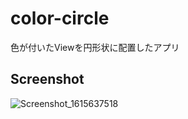 # color-circle
色が付いたViewを円形状に配置したアプリ

## Screenshot
![Screenshot_1615637518](https://user-images.githubusercontent.com/26972766/111031679-12a33980-844c-11eb-8444-92fa270aac0a.png)
